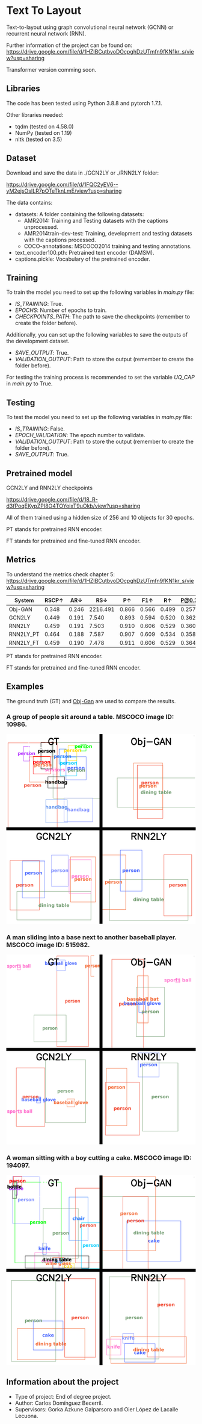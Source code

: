 # Text To Layout

Text-to-layout using graph convolutional neural network (GCNN) or recurrent neural network (RNN).

Further information of the project can be found on: https://drive.google.com/file/d/1HZIBCutbvoDOcpghDzUTmfn9fKN1kr_s/view?usp=sharing

Transformer version comming soon.

## Libraries
The code has been tested using Python 3.8.8 and pytorch 1.7.1.

Other libraries needed:
- tqdm (tested on 4.58.0)
- NumPy (tested on 1.19)
- nltk (tested on 3.5)

## Dataset
Download and save the data in ./GCN2LY or ./RNN2LY folder:

https://drive.google.com/file/d/1FQC2yEV6--yM2ejsOsILR7pOTeTknLmE/view?usp=sharing

The data contains:
- datasets: A folder containing the following datasets:
  - AMR2014: Training and Testing datasets with the captions unprocessed.
  - AMR2014train-dev-test: Training, development and testing datasets with the captions processed.
  - COCO-annotations: MSCOCO2014 training and testing annotations.
- text_encoder100.pth: Pretrained text encoder (DAMSM).
- captions.pickle: Vocabulary of the pretrained encoder.

## Training

To train the model you need to set up the following variables in *main.py* file:

- *IS_TRAINING*: True.
- *EPOCHS*: Number of epochs to train.
- *CHECKPOINTS_PATH*: The path to save the checkpoints (remember to create the folder before).

Additionally, you can set up the following variables to save the outputs of the development dataset.
- *SAVE_OUTPUT*: True.
- *VALIDATION_OUTPUT*: Path to store the output (remember to create the folder before).

For testing the training process is recommended to set the variable *UQ_CAP* in *main.py* to True.

## Testing
To test the model you need to set up the following variables in *main.py* file:

- *IS_TRAINING*: False.
- *EPOCH_VALIDATION*: The epoch number to validate.
- *VALIDATION_OUTPUT*: Path to store the output (remember to create the folder before).
- *SAVE_OUTPUT*: True.

## Pretrained model

GCN2LY and RNN2LY checkpoints

https://drive.google.com/file/d/18_R-d3fPoqEKypZPI8O4TOYoixT9uOkb/view?usp=sharing

All of them trained using a hidden size of 256 and 10 objects for 30 epochs.

PT stands for pretrained RNN encoder.

FT stands for pretrained and fine-tuned RNN encoder.

## Metrics

To understand the metrics check chapter 5: https://drive.google.com/file/d/1HZIBCutbvoDOcpghDzUTmfn9fKN1kr_s/view?usp=sharing

| System        | RSCP↑  | AR↓    | RS↓       | P↑      | F1↑    | R↑      | P@0.3↑ | P@0.5↑ | R@0.5↑ | R@0.5↑ |
|---------------|--------|--------|-----------|---------|--------|---------|--------|--------|--------|--------|
| Obj-GAN       | 0.348  | 0.246  | 2216.491  | 0.866   | 0.566  | 0.499   | 0.257  | 0.094  | 0.227  | 0.073  |
| GCN2LY        | 0.449  | 0.191  | 7.540     | 0.893   | 0.594  | 0.520   | 0.362  | 0.172  | 0.286  | 0.159  |
| RNN2LY        | 0.459  | 0.191  | 7.503     | 0.910   | 0.606  | 0.529   | 0.360  | 0.171  | 0.295  | 0.165  |
| RNN2LY_PT     | 0.464  | 0.188  | 7.587     | 0.907   | 0.609  | 0.534   | 0.358  | 0.171  | 0.291  | 0.164  |
| RNN2LY_FT     | 0.459  | 0.190  | 7.478     | 0.911   | 0.606  | 0.529   | 0.364  | 0.173  | 0.296  | 0.167  |

PT stands for pretrained RNN encoder.

FT stands for pretrained and fine-tuned RNN encoder.


## Examples

The ground truth (GT) and [Obj-Gan](https://github.com/jamesli1618/Obj-GAN) are used to compare the results.

### A group of people sit around a table. MSCOCO image ID: 10986.
![alt text](images/10986.png)

### A man sliding into a base next to another baseball player. MSCOCO image ID: 515982.
![alt text](images/515982.png)

### A woman sitting with a boy cutting a cake. MSCOCO image ID: 194097.
![alt text](images/194097.png)

## Information about the project
- Type of project: End of degree project.
- Author: Carlos Domínguez Becerril.
- Supervisors: Gorka Azkune Galparsoro and Oier López de Lacalle Lecuona.

